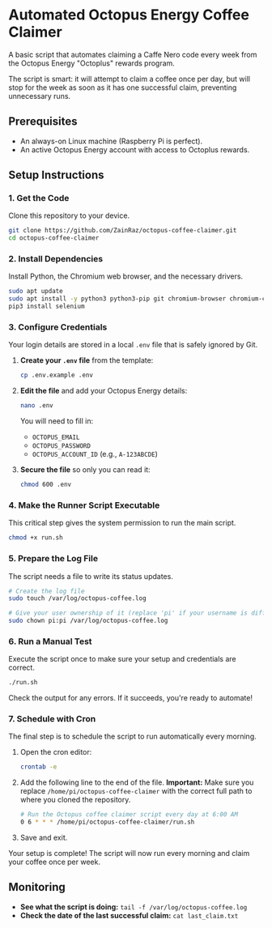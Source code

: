 # Automated Octopus Energy Coffee Claimer

A basic script that automates claiming a Caffe Nero code every week from the Octopus Energy "Octoplus" rewards program.

The script is smart: it will attempt to claim a coffee once per day, but will stop for the week as soon as it has one successful claim, preventing unnecessary runs.

## Prerequisites

*   An always-on Linux machine (Raspberry Pi is perfect).
*   An active Octopus Energy account with access to Octoplus rewards.

## Setup Instructions

### 1. Get the Code

Clone this repository to your device.

```bash
git clone https://github.com/ZainRaz/octopus-coffee-claimer.git
cd octopus-coffee-claimer
```

### 2. Install Dependencies

Install Python, the Chromium web browser, and the necessary drivers.

```bash
sudo apt update
sudo apt install -y python3 python3-pip git chromium-browser chromium-chromedriver
pip3 install selenium
```

### 3. Configure Credentials

Your login details are stored in a local `.env` file that is safely ignored by Git.

1.  **Create your `.env` file** from the template:
    ```bash
    cp .env.example .env
    ```

2.  **Edit the file** and add your Octopus Energy details:
    ```bash
    nano .env
    ```
    You will need to fill in:
    *   `OCTOPUS_EMAIL`
    *   `OCTOPUS_PASSWORD`
    *   `OCTOPUS_ACCOUNT_ID` (e.g., `A-123ABCDE`)

3.  **Secure the file** so only you can read it:
    ```bash
    chmod 600 .env
    ```

### 4. Make the Runner Script Executable

This critical step gives the system permission to run the main script.

```bash
chmod +x run.sh
```

### 5. Prepare the Log File

The script needs a file to write its status updates.

```bash
# Create the log file
sudo touch /var/log/octopus-coffee.log

# Give your user ownership of it (replace 'pi' if your username is different)
sudo chown pi:pi /var/log/octopus-coffee.log
```

### 6. Run a Manual Test

Execute the script once to make sure your setup and credentials are correct.

```bash
./run.sh
```

Check the output for any errors. If it succeeds, you're ready to automate!

### 7. Schedule with Cron

The final step is to schedule the script to run automatically every morning.

1.  Open the cron editor:
    ```bash
    crontab -e
    ```

2.  Add the following line to the end of the file. **Important:** Make sure you replace `/home/pi/octopus-coffee-claimer` with the correct full path to where you cloned the repository.

    ```bash
    # Run the Octopus coffee claimer script every day at 6:00 AM
    0 6 * * * /home/pi/octopus-coffee-claimer/run.sh
    ```

3.  Save and exit.

Your setup is complete! The script will now run every morning and claim your coffee once per week.

## Monitoring

*   **See what the script is doing:** `tail -f /var/log/octopus-coffee.log`
*   **Check the date of the last successful claim:** `cat last_claim.txt`
